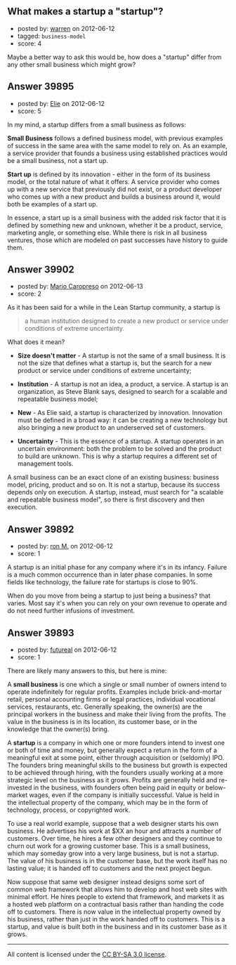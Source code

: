 ## What makes a startup a "startup"?

- posted by: [warren](https://stackexchange.com/users/-1/7662-warren) on 2012-06-12
- tagged: `business-model`
- score: 4

Maybe a better way to ask this would be, how does a "startup" differ from any other small business which might grow?


## Answer 39895

- posted by: [Elie](https://stackexchange.com/users/-1/1752-elie) on 2012-06-12
- score: 5

In my mind, a startup differs from a small business as follows:

**Small Business** follows a defined business model, with previous examples of success in the same area with the same model to rely on. As an example, a service provider that founds a business using established practices would be a small business, not a start up.

**Start up** is defined by its innovation - either in the form of its business model, or the total nature of what it offers. A service provider who comes up with a new service that previously did not exist, or a product developer who comes up with a new product and builds a business around it, would both be examples of a start up.

In essence, a start up is a small business with the added risk factor that it is defined by something new and unknown, whether it be a product, service, marketing angle, or something else. While there is risk in all business ventures, those which are modeled on past successes have history to guide them.


## Answer 39902

- posted by: [Mario Caropreso](https://stackexchange.com/users/-1/11181-mario-caropreso) on 2012-06-13
- score: 2

As it has been said for a while in the Lean Startup community, a startup is

> a human institution designed to create a new product or service under conditions of extreme uncertainty.

What does it mean?

 - **Size doesn't matter** - A startup is not the same of a small business. It is not the size that defines what a startup is, but the search for a new product or service under conditions of extreme uncertainty;

 - **Institution** - A startup is not an idea, a product, a service. A startup is an organization, as Steve Blank says, designed to search for a scalable and repeatable business model;

 - **New** - As Elie said, a startup is characterized by innovation. Innovation must be defined in a broad way: it can be creating a new technology but also bringing a new product to an underserved set of customers.

 - **Uncertainty** - This is the essence of a startup. A startup operates in an uncertain environment: both the problem to be solved and the product to build are unknown. This is why a startup requires a different set of management tools.

A small business can be an exact clone of an existing business: business model, pricing, product and so on. It is not a startup, because its success depends only on execution. A startup, instead, must search for "a scalable and repeatable business model", so there is first discovery and then execution.




## Answer 39892

- posted by: [ron M.](https://stackexchange.com/users/-1/2122-ron-m) on 2012-06-12
- score: 1

A startup is an initial phase for any company where it's in its infancy. Failure is a much common occurrence than in later phase companies. In some fields like technology, the failure rate for startups is close to 90%. 

When do you move from being a startup to just being a business? that varies. Most say it's when you can rely on your own revenue to operate and do not need further infusions of investment.


## Answer 39893

- posted by: [futureal](https://stackexchange.com/users/-1/18012-futureal) on 2012-06-12
- score: 1

There are likely many answers to this, but here is mine:

A **small business** is one which a single or small number of owners intend to operate indefinitely for regular profits. Examples include brick-and-mortar retail, personal accounting firms or legal practices, individual vocational services, restaurants, etc. Generally speaking, the owner(s) are the principal workers in the business and make their living from the profits. The value in the business is in its location, its customer base, or in the knowledge that the owner(s) bring.

A **startup** is a company in which one or more founders intend to invest one or both of time and money, but generally expect a return in the form of a meaningful exit at some point, either through acquisition or (seldomly) IPO. The founders bring meaningful skills to the business but growth is expected to be achieved through hiring, with the founders usually working at a more strategic level on the business as it grows. Profits are generally held and re-invested in the business, with founders often being paid in equity or below-market wages, even if the company is initially successful. Value is held in the intellectual property of the company, which may be in the form of technology, process, or copyrighted work.

To use a real world example, suppose that a web designer starts his own business. He advertises his work at $XX an hour and attracts a number of customers. Over time, he hires a few other designers and they continue to churn out work for a growing customer base. This is a small business,  which may someday grow into a very large business, but is not a startup. The value of his business is in the customer base, but the work itself has no lasting value; it is handed off to customers and the next project begun.

Now suppose that same web designer instead designs some sort of common web framework that allows him to develop and host web sites with minimal effort. He hires people to extend that framework, and markets it as a hosted web platform on a contractual basis rather than handing the code off to customers. There is now value in the intellectual property owned by his business, rather than just in the work handed off to customers. This is a startup, and value is built both in the business and in its customer base as it grows.




---

All content is licensed under the [CC BY-SA 3.0 license](https://creativecommons.org/licenses/by-sa/3.0/).
